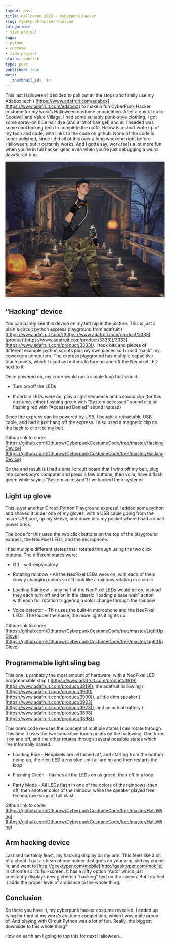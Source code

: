 ```yaml
---
layout: post
title: Halloween 2018 - Cyberpunk Hacker
slug: cyberpunk-hacker-costume
categories:
- side project
tags:
- python
- costume
- side project
status: publish
type: post
published: true
meta:
  _thumbnail_id: '14'
---
```


This last Halloween I decided to pull out all the stops and finally use my Adabox tech (
[https://www.adafruit.com/adabox](https://www.adafruit.com/adabox)) to make a fun CyberPunk Hacker costume for my work’s Halloween costume competition. After a quick trip to Goodwill and Value Village, I had some suitably punk-style clothing. I got some spray-on blue hair dye (and a lot of hair gel) and all I needed was some cool looking tech to complete the outfit. Below is a short write up of my tech and code, with links to the code on github. None of the code is super polished, since I did all of this over a long weekend right before Halloween, but it certainly works. And I gotta say, work feels a lot more fun when you’re in full hacker gear, even when you’re just debugging a weird JavaScript bug.








  

    
  
    
![HACK THE PLANET!!](/squarespace_images/image1.jpg)
    


  



## “Hacking” device


You can barely see this device on my left hip in the picture. This is just a plain a circuit python express playground from adafruit (
[https://www.adafruit.com/](https://www.adafruit.com/product/3333)[product](https://www.adafruit.com/product/3333)[/3333](https://www.adafruit.com/product/3333)). I took bits and pieces of different example python scripts plus my own pieces so I could “hack” my coworkers computers. The express playground has multiple capacitive touch points, which I used as buttons to turn on and off the Neopixel LED next to it.

Once powered on, my code would run a simple loop that would:

* Turn on/off the LEDs


* If certain LEDs were on, play a light sequence and a sound clip (for this costume, either flashing green with “System accessed” sound clip or flashing red with “Accessed Denied” sound instead)

Since the express can be powered by USB, I bought a retractable USB cable, and had it just hang off the express. I also used a magnetic clip on the back to clip it to my belt.

Github link to code: 
[https://github.com/Dthurow/CyberpunkCostumeCode/tree/master/HackingDevice](https://github.com/Dthurow/CyberpunkCostumeCode/tree/master/HackingDevice)

So the end result is I had a small circuit board that I whip off my belt, plug into somebody’s computer and press a few buttons, then voila, have it flash green while saying “System accessed”! I’ve hacked their systems!


 
   

 


## Light up glove


This is yet another Circuit Python Playground express! I added some python and shoved it under one of my gloves, with a USB cable going from the micro USB port, up my sleeve, and down into my pocket where I had a small power brick.

The code for this used the two click buttons on the top of the playground express, the NeoPixel LEDs, and the microphone.

I had multiple different states that I rotated through using the two click buttons. The different states were:

* Off - self-explanatory


* Rotating rainbow - All the NeoPixel LEDs were on, with each of them slowly changing colors so it’d look like a rainbow rotating in a circle


* Loading Rainbow - only half of the NeoPixel LEDs would be on, instead they each turn off and on in the classic “loading please wait” action, with each full rotation triggering a color change through the rainbow


* Voice detector - This uses the built-in microphone and the NeoPixel LEDs. The louder the noise, the more lights it lights up.

Github link to code: 
[https://github.com/Dthurow/CyberpunkCostumeCode/tree/master/LightUpGlove](https://github.com/Dthurow/CyberpunkCostumeCode/tree/master/LightUpGlove)


 
   

 


## Programmable light sling bag


This one is probably the most amount of hardware, with a NeoPixel LED programmable strip (
[https://www.adafruit.com/product/3919](https://www.adafruit.com/product/3919)), the adafruit hallowing (
[https://www.adafruit.com/product/3900](https://www.adafruit.com/product/3900)), a little ohm speaker (
[https://www.adafruit.com/product/3923](https://www.adafruit.com/product/3923)), and an actual battery (
[https://www.adafruit.com/product/3898](https://www.adafruit.com/product/3898)).

This one’s code re-uses the concept of multiple states I can rotate through. This time it uses the two capacitive touch points on the hallowing. One turns it on and off, and the other rotates through several possible states which I’ve informally named:

* Loading Blue - Neopixels are all turned off, and starting from the bottom going up, the next LED turns blue until all are on and then restarts the loop


* Flashing Green - flashes all the LEDs on as green, then off in a loop


* Party Mode - All LEDs flash in one of the colors of the rainbows, then off, then another color of the rainbow, while the speaker played free techno/rave song at full blast.

Github link to code: 
[https://github.com/Dthurow/CyberpunkCostumeCode/tree/master/HalloWing](https://github.com/Dthurow/CyberpunkCostumeCode/tree/master/HalloWing)


 
   

 


## Arm hacking device


Last and certainly least, my hacking display on my arm. This feels like a bit of a cheat. I got a cheap phone holder that goes on your arm, slid my phone in, and went to 
[http://geektyper.com/mobile](http://geektyper.com/mobile) in chrome so it’d full-screen. It has a nifty option “Auto” which just constantly displays new gibberish “hacking” text on the screen. But I do feel it adds the proper level of ambiance to the whole thing.



## Conclusion


So there you have it, my cyberpunk hacker costume revealed. I ended up tying for third at my work’s costume competition, which I was quite proud of. And playing with Circuit Python was a lot of fun. Really, the biggest downside to this whole thing?

How on earth am I going to top this for next Halloween…
